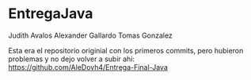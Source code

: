 # EntregaJava

Judith Avalos
Alexander Gallardo
Tomas Gonzalez

Esta era el repositorio originial con los primeros commits, pero hubieron problemas y no dejo volver a subir ahi:  https://github.com/AleDovh4/Entrega-Final-Java


